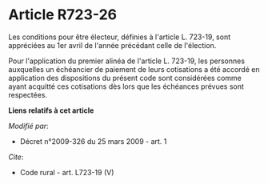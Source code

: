 # Article R723-26

Les conditions pour être électeur, définies à l'article L. 723-19, sont appréciées au 1er avril de l'année précédant celle de
l'élection. 

Pour l'application du premier alinéa de l'article L. 723-19, les personnes auxquelles un échéancier de paiement de leurs
cotisations a été accordé en application des dispositions du présent code sont considérées comme ayant acquitté ces
cotisations dès lors que les échéances prévues sont respectées.

**Liens relatifs à cet article**

_Modifié par_:

  - Décret n°2009-326 du 25 mars 2009 - art. 1

_Cite_:

  - Code rural - art. L723-19 (V)
